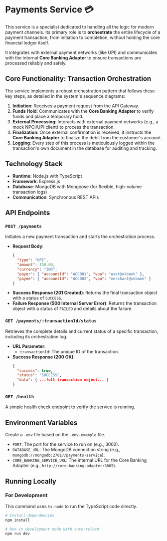# Payments Service 💳

This service is a specialist dedicated to handling all the logic for modern payment channels. Its primary role is to **orchestrate** the entire lifecycle of a payment transaction, from initiation to completion, without holding the core financial ledger itself.

It integrates with external payment networks (like UPI) and communicates with the internal **Core Banking Adapter** to ensure transactions are processed reliably and safely.

## Core Functionality: Transaction Orchestration

The service implements a robust orchestration pattern that follows these key steps, as detailed in the system's sequence diagrams:
1.  **Initiation**: Receives a payment request from the API Gateway.
2.  **Funds Hold**: Communicates with the **Core Banking Adapter** to verify funds and place a temporary hold.
3.  **External Processing**: Interacts with external payment networks (e.g., a mock NPCI/UPI client) to process the transaction.
4.  **Finalization**: Once external confirmation is received, it instructs the **Core Banking Adapter** to finalize the debit from the customer's account.
5.  **Logging**: Every step of this process is meticulously logged within the transaction's own document in the database for auditing and tracking.

## Technology Stack
- **Runtime**: Node.js with TypeScript
- **Framework**: Express.js
- **Database**: MongoDB with Mongoose (for flexible, high-volume transaction logs)
- **Communication**: Synchronous REST APIs

## API Endpoints

### `POST /payments`
Initiates a new payment transaction and starts the orchestration process.

* **Request Body**:
    ```json
    {
      "type": "UPI",
      "amount": 150.00,
      "currency": "INR",
      "payer": { "accountId": "ACC001", "vpa": "user@okbank" },
      "payee": { "accountId": "ACC002", "vpa": "merchant@okbank" }
    }
    ```
* **Success Response (201 Created)**: Returns the final transaction object with a status of `SUCCESS`.
* **Failure Response (500 Internal Server Error)**: Returns the transaction object with a status of `FAILED` and details about the failure.

### `GET /payments/:transactionId/status`
Retrieves the complete details and current status of a specific transaction, including its orchestration log.

* **URL Parameter**:
    * `transactionId`: The unique ID of the transaction.
* **Success Response (200 OK)**:
    ```json
    {
      "success": true,
      "status": "SUCCESS",
      "data": { ...full transaction object... }
    }
    ```

### `GET /health`
A simple health check endpoint to verify the service is running.

## Environment Variables

Create a `.env` file based on the `.env.example` file.

* `PORT`: The port for the service to run on (e.g., 3002).
* `DATABASE_URL`: The MongoDB connection string (e.g., `mongodb://mongodb:27017/payments-service`).
* `CORE_BANKING_SERVICE_URL`: The internal URL for the Core Banking Adapter (e.g., `http://core-banking-adapter:3005`).

## Running Locally

### For Development
This command uses `ts-node` to run the TypeScript code directly.
```bash
# Install dependencies
npm install

# Run in development mode with auto-reload
npm run dev